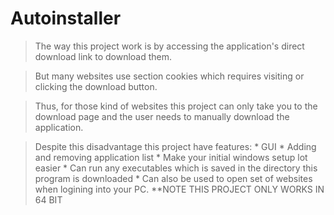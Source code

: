 # Autoinstaller
>The way this project work is by accessing the application's direct download link to download them.

>But many websites use section cookies which requires visiting or clicking the download button.

>Thus, for those kind of websites this project can only take you to the download page and the user needs to manually 
download the application.

>Despite this disadvantage this project have features: 
    * GUI
    * Adding and removing application list
    * Make your initial windows setup lot easier
    * Can run any executables which is saved in the directory this program is downloaded 
    * Can also be used to open set of websites when logining into your PC.
**NOTE THIS PROJECT ONLY WORKS IN 64 BIT
